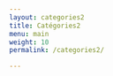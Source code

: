```yaml
---
layout: categories2
title: Catégories2
menu: main
weight: 10
permalink: /categories2/

---
```

